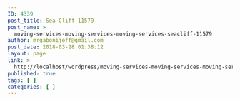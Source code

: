 ```yaml
---
ID: 4339
post_title: Sea Cliff 11579
post_name: >
  moving-services-moving-services-moving-services-seacliff-11579
author: mrgabonijeff@gmail.com
post_date: 2018-03-28 01:38:12
layout: page
link: >
  http://localhost/wordpress/moving-services-moving-services-moving-services-seacliff-11579/
published: true
tags: [ ]
categories: [ ]
---
```

